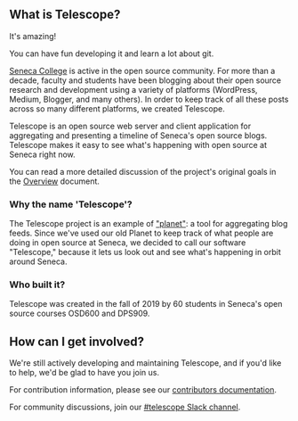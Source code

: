 ## What is Telescope?

It's amazing!

You can have fun developing it and learn a lot about git.

[Seneca College](https://www.senecacollege.ca/home.html) is active in the open
source community. For more than a decade, faculty and students have been
blogging about their open source research and development using a variety of
platforms (WordPress, Medium, Blogger, and many others). In order to keep
track of all these posts across so many different platforms, we created Telescope.

Telescope is an open source web server and client application for aggregating
and presenting a timeline of Seneca's open source blogs. Telescope makes it easy
to see what's happening with open source at Seneca right now.

You can read a more detailed discussion of the project's original goals in
the [Overview](docs/overview.md) document.

### Why the name 'Telescope'?

The Telescope project is an example of ["planet"](<https://en.wikipedia.org/wiki/Planet_(software)>):
a tool for aggregating blog feeds. Since we've used our old Planet to keep track
of what people are doing in open source at Seneca, we decided to call our software
"Telescope," because it lets us look out and see what's happening in orbit around
Seneca.

### Who built it?

Telescope was created in the fall of 2019 by 60 students in Seneca's open source courses
OSD600 and DPS909.

## How can I get involved?

We're still actively developing and maintaining Telescope, and if you'd like to help,
we'd be glad to have you join us.

For contribution information, please see our [contributors documentation](docs/CONTRIBUTING.md).

For community discussions, join our [#telescope Slack channel](https://seneca-open-source.slack.com/archives/CS5DGCAE5).
